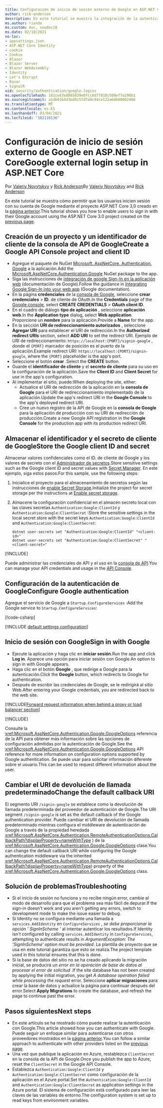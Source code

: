 ```yaml
---
title: Configuración de inicio de sesión externo de Google en ASP.NET Core
author: rick-anderson
description: En este tutorial se muestra la integración de la autenticación de usuarios de cuentas de Google en una aplicación ASP.NET Core existente.
ms.author: riande
ms.custom: mvc, seodec18
ms.date: 02/18/2021
no-loc:
- appsettings.json
- ASP.NET Core Identity
- cookie
- Cookie
- Blazor
- Blazor Server
- Blazor WebAssembly
- Identity
- Let's Encrypt
- Razor
- SignalR
uid: security/authentication/google-logins
ms.openlocfilehash: 181ce87e8085839e0fcc0d77010c588ef7a290b1
ms.sourcegitcommit: a1db01b4d3bd8c57d7a9c94ce122a6db68002d66
ms.translationtype: MT
ms.contentlocale: es-ES
ms.lasthandoff: 03/04/2021
ms.locfileid: "102110136"
---
```

# <a name="google-external-login-setup-in-aspnet-core"></a><span data-ttu-id="f707e-103">Configuración de inicio de sesión externo de Google en ASP.NET Core</span><span class="sxs-lookup"><span data-stu-id="f707e-103">Google external login setup in ASP.NET Core</span></span>

<span data-ttu-id="f707e-104">Por [Valeriy Novytskyy](https://github.com/01binary) y [Rick Anderson](https://twitter.com/RickAndMSFT)</span><span class="sxs-lookup"><span data-stu-id="f707e-104">By [Valeriy Novytskyy](https://github.com/01binary) and [Rick Anderson](https://twitter.com/RickAndMSFT)</span></span>

<span data-ttu-id="f707e-105">En este tutorial se muestra cómo permitir que los usuarios inicien sesión con su cuenta de Google mediante el proyecto ASP.NET Core 3,0 creado en la [página anterior](xref:security/authentication/social/index).</span><span class="sxs-lookup"><span data-stu-id="f707e-105">This tutorial shows you how to enable users to sign in with their Google account using the ASP.NET Core 3.0 project created on the [previous page](xref:security/authentication/social/index).</span></span>

## <a name="create-a-google-api-console-project-and-client-id"></a><span data-ttu-id="f707e-106">Creación de un proyecto y un identificador de cliente de la consola de API de Google</span><span class="sxs-lookup"><span data-stu-id="f707e-106">Create a Google API Console project and client ID</span></span>

* <span data-ttu-id="f707e-107">Agregue el paquete de NuGet [Microsoft. AspNetCore. Authentication. Google](https://www.nuget.org/packages/Microsoft.AspNetCore.Authentication.Google) a la aplicación.</span><span class="sxs-lookup"><span data-stu-id="f707e-107">Add the [Microsoft.AspNetCore.Authentication.Google](https://www.nuget.org/packages/Microsoft.AspNetCore.Authentication.Google) NuGet package to the app.</span></span>
* <span data-ttu-id="f707e-108">Siga las instrucciones de [integración de google Sign-In en la aplicación web](https://developers.google.com/identity/sign-in/web/sign-in) (documentación de Google).</span><span class="sxs-lookup"><span data-stu-id="f707e-108">Follow the guidance in [Integrating Google Sign-In into your web app](https://developers.google.com/identity/sign-in/web/sign-in) (Google documentation).</span></span>
* <span data-ttu-id="f707e-109">En la página **credenciales** de la [consola de Google](https://console.developers.google.com/apis/credentials), seleccione **crear credenciales**  >  **ID**. de cliente de OAuth.</span><span class="sxs-lookup"><span data-stu-id="f707e-109">In the **Credentials** page of the [Google console](https://console.developers.google.com/apis/credentials), select **CREATE CREDENTIALS** > **OAuth client ID**.</span></span>
* <span data-ttu-id="f707e-110">En el cuadro de diálogo **tipo de aplicación** , seleccione **aplicación web**.</span><span class="sxs-lookup"><span data-stu-id="f707e-110">In the **Application type** dialog, select **Web application**.</span></span> <span data-ttu-id="f707e-111">Proporcione un **nombre** para la aplicación.</span><span class="sxs-lookup"><span data-stu-id="f707e-111">Provide a **Name** for the app.</span></span>
* <span data-ttu-id="f707e-112">En la sección **URI de redireccionamiento autorizados** , seleccione **Agregar URI** para establecer el URI de redirección.</span><span class="sxs-lookup"><span data-stu-id="f707e-112">In the **Authorized redirect URIs** section, select **ADD URI** to set the redirect URI.</span></span> <span data-ttu-id="f707e-113">Ejemplo de URI de redireccionamiento: `https://localhost:{PORT}/signin-google` , donde el `{PORT}` marcador de posición es el puerto de la aplicación.</span><span class="sxs-lookup"><span data-stu-id="f707e-113">Example redirect URI: `https://localhost:{PORT}/signin-google`, where the `{PORT}` placeholder is the app's port.</span></span>
* <span data-ttu-id="f707e-114">Seleccione el botón **crear** .</span><span class="sxs-lookup"><span data-stu-id="f707e-114">Select the **CREATE** button.</span></span>
* <span data-ttu-id="f707e-115">Guarde el **identificador de cliente** y el **secreto de cliente** para su uso en la configuración de la aplicación.</span><span class="sxs-lookup"><span data-stu-id="f707e-115">Save the **Client ID** and **Client Secret** for use in the app's configuration.</span></span>
* <span data-ttu-id="f707e-116">Al implementar el sitio, puede:</span><span class="sxs-lookup"><span data-stu-id="f707e-116">When deploying the site, either:</span></span>
  * <span data-ttu-id="f707e-117">Actualice el URI de redirección de la aplicación en la **consola de Google** para el URI de redireccionamiento implementado de la aplicación.</span><span class="sxs-lookup"><span data-stu-id="f707e-117">Update the app's redirect URI in the **Google Console** to the app's deployed redirect URI.</span></span>
  * <span data-ttu-id="f707e-118">Cree un nuevo registro de la API de Google en la **consola de Google** para la aplicación de producción con su URI de redirección de producción.</span><span class="sxs-lookup"><span data-stu-id="f707e-118">Create a new Google API registration in the **Google Console** for the production app with its production redirect URI.</span></span>

## <a name="store-the-google-client-id-and-secret"></a><span data-ttu-id="f707e-119">Almacenar el identificador y el secreto de cliente de Google</span><span class="sxs-lookup"><span data-stu-id="f707e-119">Store the Google client ID and secret</span></span>

<span data-ttu-id="f707e-120">Almacenar valores confidenciales como el ID. de cliente de Google y los valores de secreto con el [Administrador de secretos](xref:security/app-secrets).</span><span class="sxs-lookup"><span data-stu-id="f707e-120">Store sensitive settings such as the Google client ID and secret values with [Secret Manager](xref:security/app-secrets).</span></span> <span data-ttu-id="f707e-121">En este ejemplo, siga estos pasos:</span><span class="sxs-lookup"><span data-stu-id="f707e-121">For this sample, use the following steps:</span></span>

1. <span data-ttu-id="f707e-122">Inicialice el proyecto para el almacenamiento de secretos según las instrucciones de [enable Secret Storage](xref:security/app-secrets#enable-secret-storage).</span><span class="sxs-lookup"><span data-stu-id="f707e-122">Initialize the project for secret storage per the instructions at [Enable secret storage](xref:security/app-secrets#enable-secret-storage).</span></span>
1. <span data-ttu-id="f707e-123">Almacene la configuración confidencial en el almacén secreto local con las claves secretas `Authentication:Google:ClientId` y `Authentication:Google:ClientSecret` :</span><span class="sxs-lookup"><span data-stu-id="f707e-123">Store the sensitive settings in the local secret store with the secret keys `Authentication:Google:ClientId` and `Authentication:Google:ClientSecret`:</span></span>

    ```dotnetcli
    dotnet user-secrets set "Authentication:Google:ClientId" "<client-id>"
    dotnet user-secrets set "Authentication:Google:ClientSecret" "<client-secret>"
    ```

[!INCLUDE[](~/includes/environmentVarableColon.md)]

<span data-ttu-id="f707e-124">Puede administrar las credenciales de API y el uso en la [consola de API](https://console.developers.google.com/apis/dashboard).</span><span class="sxs-lookup"><span data-stu-id="f707e-124">You can manage your API credentials and usage in the [API Console](https://console.developers.google.com/apis/dashboard).</span></span>

## <a name="configure-google-authentication"></a><span data-ttu-id="f707e-125">Configuración de la autenticación de Google</span><span class="sxs-lookup"><span data-stu-id="f707e-125">Configure Google authentication</span></span>

<span data-ttu-id="f707e-126">Agregue el servicio de Google a `Startup.ConfigureServices` :</span><span class="sxs-lookup"><span data-stu-id="f707e-126">Add the Google service to `Startup.ConfigureServices`:</span></span>

[!code-csharp[](~/security/authentication/social/social-code/3.x/StartupGoogle3x.cs?highlight=11-19)]

[!INCLUDE [default settings configuration](includes/default-settings2-2.md)]

## <a name="sign-in-with-google"></a><span data-ttu-id="f707e-127">Inicio de sesión con Google</span><span class="sxs-lookup"><span data-stu-id="f707e-127">Sign in with Google</span></span>

* <span data-ttu-id="f707e-128">Ejecute la aplicación y haga clic en **iniciar sesión**.</span><span class="sxs-lookup"><span data-stu-id="f707e-128">Run the app and click **Log in**.</span></span> <span data-ttu-id="f707e-129">Aparece una opción para iniciar sesión con Google.</span><span class="sxs-lookup"><span data-stu-id="f707e-129">An option to sign in with Google appears.</span></span>
* <span data-ttu-id="f707e-130">Haga clic en el botón **Google** , que redirige a Google para la autenticación.</span><span class="sxs-lookup"><span data-stu-id="f707e-130">Click the **Google** button, which redirects to Google for authentication.</span></span>
* <span data-ttu-id="f707e-131">Después de escribir las credenciales de Google, se le redirigirá al sitio Web.</span><span class="sxs-lookup"><span data-stu-id="f707e-131">After entering your Google credentials, you are redirected back to the web site.</span></span>

[!INCLUDE[Forward request information when behind a proxy or load balancer section](includes/forwarded-headers-middleware.md)]

[!INCLUDE[](includes/chain-auth-providers.md)]

<span data-ttu-id="f707e-132">Consulte la <xref:Microsoft.AspNetCore.Authentication.Google.GoogleOptions> referencia de la API para obtener más información sobre las opciones de configuración admitidas por la autenticación de Google.</span><span class="sxs-lookup"><span data-stu-id="f707e-132">See the <xref:Microsoft.AspNetCore.Authentication.Google.GoogleOptions> API reference for more information on configuration options supported by Google authentication.</span></span> <span data-ttu-id="f707e-133">Se puede usar para solicitar información diferente sobre el usuario.</span><span class="sxs-lookup"><span data-stu-id="f707e-133">This can be used to request different information about the user.</span></span>

## <a name="change-the-default-callback-uri"></a><span data-ttu-id="f707e-134">Cambiar el URI de devolución de llamada predeterminado</span><span class="sxs-lookup"><span data-stu-id="f707e-134">Change the default callback URI</span></span>

<span data-ttu-id="f707e-135">El segmento URI `/signin-google` se establece como la devolución de llamada predeterminada del proveedor de autenticación de Google.</span><span class="sxs-lookup"><span data-stu-id="f707e-135">The URI segment `/signin-google` is set as the default callback of the Google authentication provider.</span></span> <span data-ttu-id="f707e-136">Puede cambiar el URI de devolución de llamada predeterminado mientras configura el middleware de autenticación de Google a través de la propiedad heredada <xref:Microsoft.AspNetCore.Authentication.RemoteAuthenticationOptions.CallbackPath?displayProperty=nameWithType> ) de la <xref:Microsoft.AspNetCore.Authentication.Google.GoogleOptions> clase.</span><span class="sxs-lookup"><span data-stu-id="f707e-136">You can change the default callback URI while configuring the Google authentication middleware via the inherited <xref:Microsoft.AspNetCore.Authentication.RemoteAuthenticationOptions.CallbackPath?displayProperty=nameWithType>) property of the <xref:Microsoft.AspNetCore.Authentication.Google.GoogleOptions> class.</span></span>

## <a name="troubleshooting"></a><span data-ttu-id="f707e-137">Solución de problemas</span><span class="sxs-lookup"><span data-stu-id="f707e-137">Troubleshooting</span></span>

* <span data-ttu-id="f707e-138">Si el inicio de sesión no funciona y no recibe ningún error, cambie al modo de desarrollo para que el problema sea más fácil de depurar.</span><span class="sxs-lookup"><span data-stu-id="f707e-138">If the sign-in doesn't work and you aren't getting any errors, switch to development mode to make the issue easier to debug.</span></span>
* <span data-ttu-id="f707e-139">Si Identity no se configura mediante una llamada a `services.AddIdentity` en `ConfigureServices` , *se debe proporcionar la opción ' SignInScheme '* al intentar autenticar los resultados.</span><span class="sxs-lookup"><span data-stu-id="f707e-139">If Identity isn't configured by calling `services.AddIdentity` in `ConfigureServices`, attempting to authenticate results in *ArgumentException: The 'SignInScheme' option must be provided*.</span></span> <span data-ttu-id="f707e-140">La plantilla de proyecto que se usa en este tutorial garantiza que esto se realiza.</span><span class="sxs-lookup"><span data-stu-id="f707e-140">The project template used in this tutorial ensures that this is done.</span></span>
* <span data-ttu-id="f707e-141">Si la base de datos del sitio no se ha creado aplicando la migración inicial, se producirá *un error en la operación de base de datos al procesar el error de solicitud* .</span><span class="sxs-lookup"><span data-stu-id="f707e-141">If the site database has not been created by applying the initial migration, you get *A database operation failed while processing the request* error.</span></span> <span data-ttu-id="f707e-142">Seleccione **aplicar migraciones** para crear la base de datos y actualice la página para continuar después del error.</span><span class="sxs-lookup"><span data-stu-id="f707e-142">Select **Apply Migrations** to create the database, and refresh the page to continue past the error.</span></span>

## <a name="next-steps"></a><span data-ttu-id="f707e-143">Pasos siguientes</span><span class="sxs-lookup"><span data-stu-id="f707e-143">Next steps</span></span>

* <span data-ttu-id="f707e-144">En este artículo se ha mostrado cómo puede realizar la autenticación con Google.</span><span class="sxs-lookup"><span data-stu-id="f707e-144">This article showed how you can authenticate with Google.</span></span> <span data-ttu-id="f707e-145">Puede seguir un enfoque similar para autenticarse con otros proveedores mostrados en la [página anterior](xref:security/authentication/social/index).</span><span class="sxs-lookup"><span data-stu-id="f707e-145">You can follow a similar approach to authenticate with other providers listed on the [previous page](xref:security/authentication/social/index).</span></span>
* <span data-ttu-id="f707e-146">Una vez que publique la aplicación en Azure, restablezca `ClientSecret` en la consola de la API de Google.</span><span class="sxs-lookup"><span data-stu-id="f707e-146">Once you publish the app to Azure, reset the `ClientSecret` in the Google API Console.</span></span>
* <span data-ttu-id="f707e-147">Establezca `Authentication:Google:ClientId` y `Authentication:Google:ClientSecret` como configuración de la aplicación en el Azure portal.</span><span class="sxs-lookup"><span data-stu-id="f707e-147">Set the `Authentication:Google:ClientId` and `Authentication:Google:ClientSecret` as application settings in the Azure portal.</span></span> <span data-ttu-id="f707e-148">El sistema de configuración está configurado para leer las claves de las variables de entorno.</span><span class="sxs-lookup"><span data-stu-id="f707e-148">The configuration system is set up to read keys from environment variables.</span></span>

